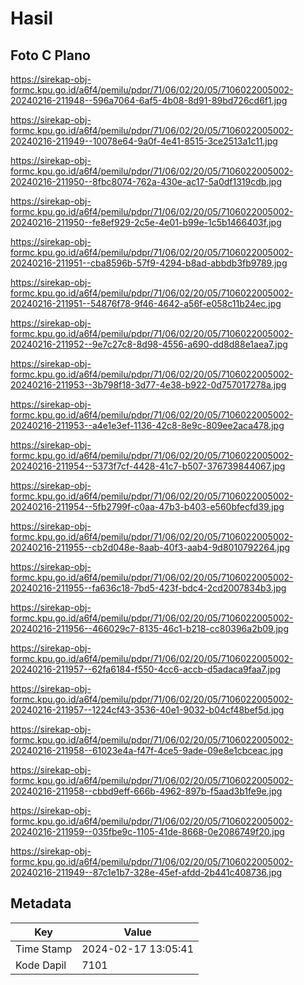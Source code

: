 # Hasil

## Foto C Plano

https://sirekap-obj-formc.kpu.go.id/a6f4/pemilu/pdpr/71/06/02/20/05/7106022005002-20240216-211948--596a7064-6af5-4b08-8d91-89bd726cd6f1.jpg

https://sirekap-obj-formc.kpu.go.id/a6f4/pemilu/pdpr/71/06/02/20/05/7106022005002-20240216-211949--10078e64-9a0f-4e41-8515-3ce2513a1c11.jpg

https://sirekap-obj-formc.kpu.go.id/a6f4/pemilu/pdpr/71/06/02/20/05/7106022005002-20240216-211950--8fbc8074-762a-430e-ac17-5a0df1319cdb.jpg

https://sirekap-obj-formc.kpu.go.id/a6f4/pemilu/pdpr/71/06/02/20/05/7106022005002-20240216-211950--fe8ef929-2c5e-4e01-b99e-1c5b1466403f.jpg

https://sirekap-obj-formc.kpu.go.id/a6f4/pemilu/pdpr/71/06/02/20/05/7106022005002-20240216-211951--cba8596b-57f9-4294-b8ad-abbdb3fb9789.jpg

https://sirekap-obj-formc.kpu.go.id/a6f4/pemilu/pdpr/71/06/02/20/05/7106022005002-20240216-211951--54876f78-9f46-4642-a56f-e058c11b24ec.jpg

https://sirekap-obj-formc.kpu.go.id/a6f4/pemilu/pdpr/71/06/02/20/05/7106022005002-20240216-211952--9e7c27c8-8d98-4556-a690-dd8d88e1aea7.jpg

https://sirekap-obj-formc.kpu.go.id/a6f4/pemilu/pdpr/71/06/02/20/05/7106022005002-20240216-211953--3b798f18-3d77-4e38-b922-0d757017278a.jpg

https://sirekap-obj-formc.kpu.go.id/a6f4/pemilu/pdpr/71/06/02/20/05/7106022005002-20240216-211953--a4e1e3ef-1136-42c8-8e9c-809ee2aca478.jpg

https://sirekap-obj-formc.kpu.go.id/a6f4/pemilu/pdpr/71/06/02/20/05/7106022005002-20240216-211954--5373f7cf-4428-41c7-b507-376739844067.jpg

https://sirekap-obj-formc.kpu.go.id/a6f4/pemilu/pdpr/71/06/02/20/05/7106022005002-20240216-211954--5fb2799f-c0aa-47b3-b403-e560bfecfd39.jpg

https://sirekap-obj-formc.kpu.go.id/a6f4/pemilu/pdpr/71/06/02/20/05/7106022005002-20240216-211955--cb2d048e-8aab-40f3-aab4-9d8010792264.jpg

https://sirekap-obj-formc.kpu.go.id/a6f4/pemilu/pdpr/71/06/02/20/05/7106022005002-20240216-211955--fa636c18-7bd5-423f-bdc4-2cd2007834b3.jpg

https://sirekap-obj-formc.kpu.go.id/a6f4/pemilu/pdpr/71/06/02/20/05/7106022005002-20240216-211956--466029c7-8135-46c1-b218-cc80396a2b09.jpg

https://sirekap-obj-formc.kpu.go.id/a6f4/pemilu/pdpr/71/06/02/20/05/7106022005002-20240216-211957--62fa6184-f550-4cc6-accb-d5adaca9faa7.jpg

https://sirekap-obj-formc.kpu.go.id/a6f4/pemilu/pdpr/71/06/02/20/05/7106022005002-20240216-211957--1224cf43-3536-40e1-9032-b04cf48bef5d.jpg

https://sirekap-obj-formc.kpu.go.id/a6f4/pemilu/pdpr/71/06/02/20/05/7106022005002-20240216-211958--61023e4a-f47f-4ce5-9ade-09e8e1cbceac.jpg

https://sirekap-obj-formc.kpu.go.id/a6f4/pemilu/pdpr/71/06/02/20/05/7106022005002-20240216-211958--cbbd9eff-666b-4962-897b-f5aad3b1fe9e.jpg

https://sirekap-obj-formc.kpu.go.id/a6f4/pemilu/pdpr/71/06/02/20/05/7106022005002-20240216-211959--035fbe9c-1105-41de-8668-0e2086749f20.jpg

https://sirekap-obj-formc.kpu.go.id/a6f4/pemilu/pdpr/71/06/02/20/05/7106022005002-20240216-211949--87c1e1b7-328e-45ef-afdd-2b441c408736.jpg


## Metadata

| Key        | Value               |
| ---------- | ------------------- |
| Time Stamp | 2024-02-17 13:05:41 |
| Kode Dapil | 7101                |



